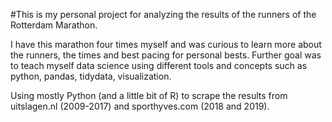 #This is my personal project for analyzing the results of the runners of the Rotterdam Marathon.

I have this marathon four times myself and was curious to learn more about the runners, the times and best pacing for personal bests. Further goal was to teach myself data science using different tools and concepts such as python, pandas, tidydata, visualization.


Using mostly Python (and a little bit of R) to scrape the results from uitslagen.nl (2009-2017) and sporthyves.com (2018 and 2019).

